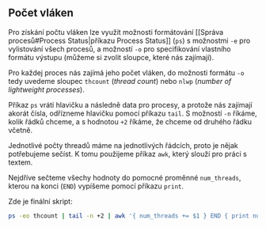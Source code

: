 

## Počet vláken
Pro získání počtu vláken lze využít možnosti formátování [[Správa procesů#Process Status|příkazu Process Status]] (`ps`) s možnostmi `-e` pro vylistování všech procesů, a možností `-o` pro specifikování vlastního formátu výstupu (můžeme si zvolit sloupce, které nás zajímají).

Pro každej proces nás zajímá jeho počet vláken, do možnosti formátu `-o` tedy uvedeme sloupec `thcount` (*thread count*) nebo `nlwp` (*number of lightweight processes*).

Příkaz `ps` vrátí hlavičku a následně data pro procesy, a protože nás zajímají akorát čísla, odřízneme hlavičku pomocí příkazu `tail`. S možností `-n` říkáme, kolik řádků chceme, a s hodnotou `+2` říkáme, že chceme od druhého řádku včetně.

Jednotlivé počty threadů máme na jednotlivých řádcích, proto je nějak potřebujeme sečíst. K tomu použijeme příkaz `awk`, který slouží pro práci s textem.

Nejdříve sečteme všechy hodnoty do pomocné proměnné `num_threads`, kterou na konci (`END`) vypíšeme pomocí příkazu `print`.

Zde je finální skript:
```bash
ps -eo thcount | tail -n +2 | awk '{ num_threads += $1 } END { print num_threads }'
```